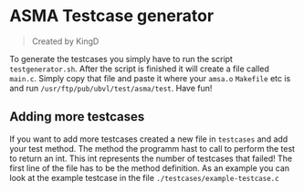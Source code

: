 # ASMA Testcase generator
> Created by KingD

To generate the testcases you simply have to run the script `testgenerator.sh`. After the script is finished it will create a file called `main.c`. Simply copy that file and paste it where your `amsa.o` `Makefile` etc is and run `/usr/ftp/pub/ubvl/test/asma/test`. Have fun!

## Adding more testcases
If you want to add more testcases created a new file in `testcases` and add your test method. The method the programm hast to call to perform the test to return an int. This int represents the number of testcases that failed!
The first line of the file has to be the method definition. As an example you can look at the example testcase in the file `./testcases/example-testcase.c`
